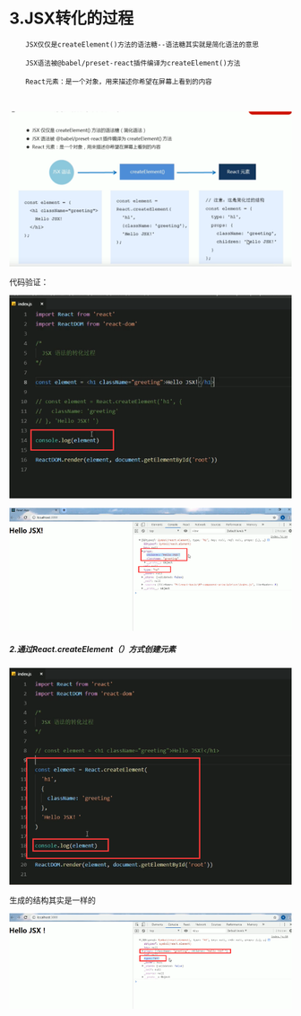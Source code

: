 # 3.JSX转化的过程

```
	JSX仅仅是createElement()方法的语法糖--语法糖其实就是简化语法的意思
	
	JSX语法被@babel/preset-react插件编译为createElement()方法
	
	React元素：是一个对象，用来描述你希望在屏幕上看到的内容
	
	
```



![1628517512606](../../../.vuepress/public/images/1628517512606.png)





代码验证：



![1628518041203](../../../.vuepress/public/images/1628518041203.png)

![1628518002281](../../../.vuepress/public/images/1628518002281.png)





##### 2.通过React.createElement（）方式创建元素

![1628518114253](../../../.vuepress/public/images/1628518114253.png)



生成的结构其实是一样的

![1628518147688](../../../.vuepress/public/images/1628518147688.png)











